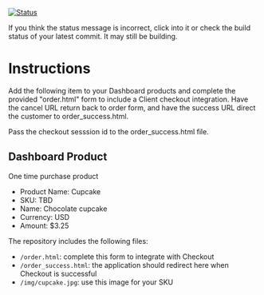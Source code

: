 [![Status](https://img.shields.io/badge/status-SUBMITTABLE%20COMMIT:%2061bd1f3cfdf4c4dd716942edc2e426dcc252b144-brightgreen.svg)](https://github.com/andremcb/bakery_scaffold_AApE3fQi8zR0pcdo/commit/61bd1f3cfdf4c4dd716942edc2e426dcc252b144)









































































































If you think the status message is incorrect, click into it or check the build status of your latest commit. It may still be building.

# Instructions 

Add the following item to your Dashboard products and complete the provided "order.html" form to include a Client checkout integration. Have the cancel URL return back to order form, and have the success URL direct the customer to order_success.html. 

Pass the checkout sesssion id to the order_success.html file.

## Dashboard Product
One time purchase product
* Product Name: Cupcake
* SKU: TBD
* Name: Chocolate cupcake
* Currency: USD
* Amount: $3.25

The repository includes the following files:
* `/order.html`: complete this form to integrate with Checkout
* `/order_success.html`: the application should redirect here when Checkout is successful
* `/img/cupcake.jpg`: use this image for your SKU
